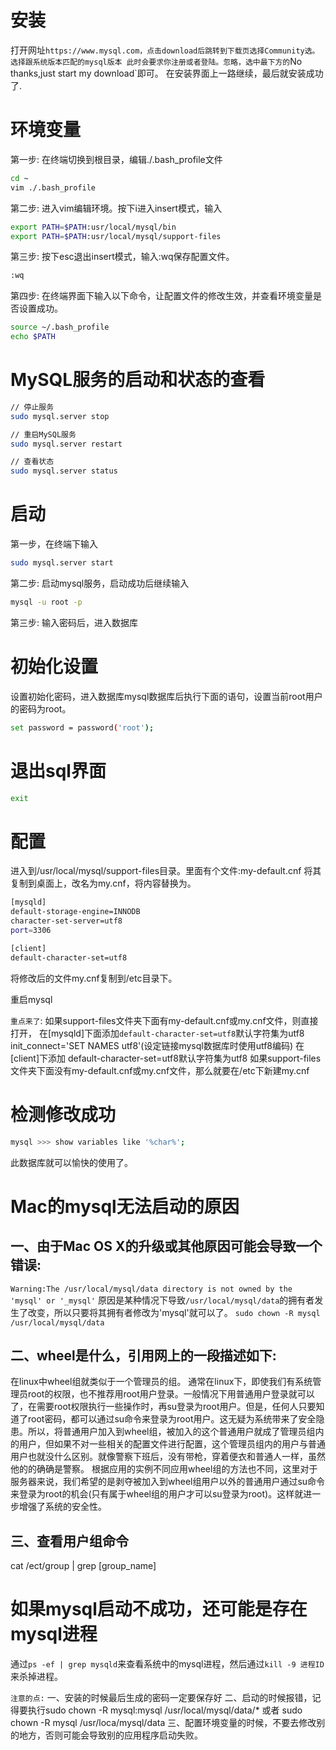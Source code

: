 # 安装
打开网址`https://www.mysql.com，点击download后跳转到下载页选择Community选。
选择跟系统版本匹配的mysql版本
此时会要求你注册或者登陆。忽略，选中最下方的`No thanks,just start my download`即可。
在安装界面上一路继续，最后就安装成功了.

# 环境变量
第一步: 在终端切换到根目录，编辑./.bash_profile文件
```sh
cd ~
vim ./.bash_profile
```

第二步: 进入vim编辑环境。按下i进入insert模式，输入
```sh
export PATH=$PATH:usr/local/mysql/bin
export PATH=$PATH:usr/local/mysql/support-files
```

第三步: 按下esc退出insert模式，输入:wq保存配置文件。
```sh
:wq
```

第四步: 在终端界面下输入以下命令，让配置文件的修改生效，并查看环境变量是否设置成功。
```sh
source ~/.bash_profile
echo $PATH
```

# MySQL服务的启动和状态的查看
```sh
// 停止服务
sudo mysql.server stop

// 重启MySQL服务
sudo mysql.server restart

// 查看状态
sudo mysql.server status
```

# 启动
第一步，在终端下输入
```sh
sudo mysql.server start
```

第二步: 启动mysql服务，启动成功后继续输入
```sh
mysql -u root -p
```

第三步: 输入密码后，进入数据库

# 初始化设置
设置初始化密码，进入数据库mysql数据库后执行下面的语句，设置当前root用户的密码为root。
```sh
set password = password('root');
```

# 退出sql界面
```sh
exit
```

# 配置
进入到/usr/local/mysql/support-files目录。里面有个文件:my-default.cnf
将其复制到桌面上，改名为my.cnf，将内容替换为。
```sh
[mysqld]
default-storage-engine=INNODB
character-set-server=utf8
port=3306

[client]
default-character-set=utf8
```
将修改后的文件my.cnf复制到/etc目录下。

重启mysql

`重点来了`:
如果support-files文件夹下面有my-default.cnf或my.cnf文件，则直接打开，
在[mysqld]下面添加`default-character-set=utf8`默认字符集为utf8
init_connect='SET NAMES utf8'(设定链接mysql数据库时使用utf8编码)
在[client]下添加
default-character-set=utf8默认字符集为utf8
如果support-files文件夹下面没有my-default.cnf或my.cnf文件，那么就要在/etc下新建my.cnf

# 检测修改成功
```sh
mysql >>> show variables like '%char%';
```
此数据库就可以愉快的使用了。

# Mac的mysql无法启动的原因
## 一、由于Mac OS X的升级或其他原因可能会导致一个错误:
`Warning:The /usr/local/mysql/data directory is not owned by the 'mysql' or '_mysql'`
原因是某种情况下导致`/usr/local/mysql/data`的拥有者发生了改变，所以只要将其拥有者修改为'mysql'就可以了。
`sudo chown -R mysql /usr/local/mysql/data `

## 二、wheel是什么，引用网上的一段描述如下:
在linux中wheel组就类似于一个管理员的组。
通常在linux下，即使我们有系统管理员root的权限，也不推荐用root用户登录。一般情况下用普通用户登录就可以了，在需要root权限执行一些操作时，再su登录为root用户。但是，任何人只要知道了root密码，都可以通过su命令来登录为root用户。这无疑为系统带来了安全隐患。所以，将普通用户加入到wheel组，被加入的这个普通用户就成了管理员组内的用户，但如果不对一些相关的配置文件进行配置，这个管理员组内的用户与普通用户也就没什么区别。就像警察下班后，没有带枪，穿着便衣和普通人一样，虽然他的的确确是警察。
根据应用的实例不同应用wheel组的方法也不同，这里对于服务器来说，我们希望的是剥夺被加入到wheel组用户以外的普通用户通过su命令来登录为root的机会(只有属于wheel组的用户才可以su登录为root)。这样就进一步增强了系统的安全性。

## 三、查看用户组命令
cat /ect/group | grep [group_name]

# 如果mysql启动不成功，还可能是存在mysql进程
通过`ps -ef | grep mysqld`来查看系统中的mysql进程，然后通过`kill -9 进程ID`来杀掉进程。

`注意的点:`
一、安装的时候最后生成的密码一定要保存好
二、启动的时候报错，记得要执行sudo chown -R mysql:mysql /usr/local/mysql/data/* 或者 sudo chown -R mysql /usr/loca/mysql/data
三、配置环境变量的时候，不要去修改别的地方，否则可能会导致别的应用程序启动失败。